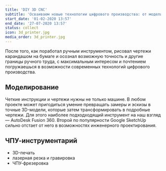 ```yaml
---
title: 'DIY 3D CNC'
subtitle: 'Осваиваем новые технологии цифрового производства: от моделирования до готовых изделий'
start_date: '01-02-2020 13:57'
end_date: '27-07-2020 13:57'
status: collect
icon: 3d_printer.jpg
media_order: 3d_printer.jpg
---
```


После того, как поработал ручным инструментом, рисовал чертежи карандашом на бумаге и осознал возможную точность и другие границы ручного труда, с максимальным интересом и почтением погружаешься в возможности современных технологий цифрового производства. 

## Моделирование

Четкие инструкции и чертежи нужны не только машине. В любом проекте может пригодиться умение  превращать замеры и эскизы в точные 3D-модели, которые затем трансформировать в подробные чертежи. Для этого наиболее подходходящий инструмент на наш взгляд — AutoDesk Fusion 360. Второй по популярности Google SketchUp сильно отстает от него в возможностях инженерного проектирования.

## ЧПУ-инструментарий

- 3D-печать
- лазерная резка и гравировка
- ЧПУ-фрезеровка